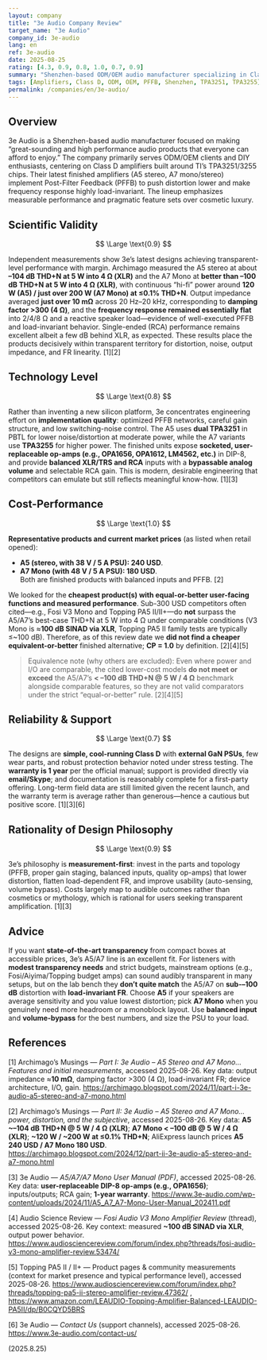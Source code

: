 ```yaml
---
layout: company
title: "3e Audio Company Review"
target_name: "3e Audio"
company_id: 3e-audio
lang: en
ref: 3e-audio
date: 2025-08-25
rating: [4.3, 0.9, 0.8, 1.0, 0.7, 0.9]
summary: "Shenzhen-based ODM/OEM audio manufacturer specializing in Class D amplifiers using Texas Instruments TPA3251/3255 with carefully tuned Post-Filter Feedback (PFFB); independently measured to reach state-of-the-art distortion and load-invariant behavior at accessible prices."
tags: [Amplifiers, Class D, ODM, OEM, PFFB, Shenzhen, TPA3251, TPA3255]
permalink: /companies/en/3e-audio/
---
```

## Overview

3e Audio is a Shenzhen-based audio manufacturer focused on making “great-sounding and high performance audio products that everyone can afford to enjoy.” The company primarily serves ODM/OEM clients and DIY enthusiasts, centering on Class D amplifiers built around TI’s TPA3251/3255 chips. Their latest finished amplifiers (A5 stereo, A7 mono/stereo) implement Post-Filter Feedback (PFFB) to push distortion lower and make frequency response highly load-invariant. The lineup emphasizes measurable performance and pragmatic feature sets over cosmetic luxury.

## Scientific Validity

$$ \Large \text{0.9} $$

Independent measurements show 3e’s latest designs achieving transparent-level performance with margin. Archimago measured the A5 stereo at about **–104 dB THD+N at 5 W into 4 Ω (XLR)** and the A7 Mono at **better than –100 dB THD+N at 5 W into 4 Ω (XLR)**, with continuous “hi-fi” power around **120 W (A5) / just over 200 W (A7 Mono) at ≤0.1% THD+N**. Output impedance averaged **just over 10 mΩ** across 20 Hz–20 kHz, corresponding to **damping factor >300 (4 Ω)**, and the **frequency response remained essentially flat** into 2/4/8 Ω and a reactive speaker load—evidence of well-executed PFFB and load-invariant behavior. Single-ended (RCA) performance remains excellent albeit a few dB behind XLR, as expected. These results place the products decisively within transparent territory for distortion, noise, output impedance, and FR linearity. [1][2]

## Technology Level

$$ \Large \text{0.8} $$

Rather than inventing a new silicon platform, 3e concentrates engineering effort on **implementation quality**: optimized PFFB networks, careful gain structure, and low switching-noise control. The A5 uses **dual TPA3251** in PBTL for lower noise/distortion at moderate power, while the A7 variants use **TPA3255** for higher power. The finished units expose **socketed, user-replaceable op-amps (e.g., OPA1656, OPA1612, LM4562, etc.)** in DIP-8, and provide **balanced XLR/TRS and RCA** inputs with a **bypassable analog volume** and selectable RCA gain. This is modern, desirable engineering that competitors can emulate but still reflects meaningful know-how. [1][3]

## Cost-Performance

$$ \Large \text{1.0} $$

**Representative products and current market prices** (as listed when retail opened):
- **A5 (stereo, with 38 V / 5 A PSU): 240 USD**.  
- **A7 Mono (with 48 V / 5 A PSU): 180 USD**.  
Both are finished products with balanced inputs and PFFB. [2]

We looked for the **cheapest product(s) with equal-or-better user-facing functions and measured performance**. Sub-300 USD competitors often cited—e.g., Fosi V3 Mono and Topping PA5 II/II+—do **not** surpass the A5/A7’s best-case THD+N at 5 W into 4 Ω under comparable conditions (V3 Mono is ≈**100 dB SINAD via XLR**, Topping PA5 II family tests are typically ≤~100 dB). Therefore, as of this review date we **did not find a cheaper equivalent-or-better** finished alternative; **CP = 1.0** by definition. [2][4][5]

> Equivalence note (why others are excluded): Even where power and I/O are comparable, the cited lower-cost models **do not meet or exceed** the A5/A7’s **< –100 dB THD+N @ 5 W / 4 Ω** benchmark alongside comparable features, so they are not valid comparators under the strict “equal-or-better” rule. [2][4][5]

## Reliability & Support

$$ \Large \text{0.7} $$

The designs are **simple, cool-running Class D** with **external GaN PSUs**, few wear parts, and robust protection behavior noted under stress testing. The **warranty is 1 year** per the official manual; support is provided directly via **email/Skype**; and documentation is reasonably complete for a first-party offering. Long-term field data are still limited given the recent launch, and the warranty term is average rather than generous—hence a cautious but positive score. [1][3][6]

## Rationality of Design Philosophy

$$ \Large \text{0.9} $$

3e’s philosophy is **measurement-first**: invest in the parts and topology (PFFB, proper gain staging, balanced inputs, quality op-amps) that lower distortion, flatten load-dependent FR, and improve usability (auto-sensing, volume bypass). Costs largely map to audible outcomes rather than cosmetics or mythology, which is rational for users seeking transparent amplification. [1][3]

## Advice

If you want **state-of-the-art transparency** from compact boxes at accessible prices, 3e’s A5/A7 line is an excellent fit. For listeners with **modest transparency needs** and strict budgets, mainstream options (e.g., Fosi/Aiyima/Topping budget amps) can sound audibly transparent in many setups, but on the lab bench they **don’t quite match** the A5/A7 on **sub-–100 dB** distortion with **load-invariant FR**. Choose **A5** if your speakers are average sensitivity and you value lowest distortion; pick **A7 Mono** when you genuinely need more headroom or a monoblock layout. Use **balanced input** and **volume-bypass** for the best numbers, and size the PSU to your load.

## References

[1] Archimago’s Musings — *Part I: 3e Audio – A5 Stereo and A7 Mono… Features and initial measurements*, accessed 2025-08-26. Key data: output impedance ≈**10 mΩ**, damping factor >300 (4 Ω), load-invariant FR; device architecture, I/O, gain. https://archimago.blogspot.com/2024/11/part-i-3e-audio-a5-stereo-and-a7-mono.html

[2] Archimago’s Musings — *Part II: 3e Audio – A5 Stereo and A7 Mono… power, distortion, and the subjective*, accessed 2025-08-26. Key data: **A5 ~–104 dB THD+N @ 5 W / 4 Ω (XLR)**; **A7 Mono < –100 dB @ 5 W / 4 Ω (XLR)**; **~120 W / ~200 W at ≤0.1% THD+N**; AliExpress launch prices **A5 240 USD / A7 Mono 180 USD**. https://archimago.blogspot.com/2024/12/part-ii-3e-audio-a5-stereo-and-a7-mono.html

[3] 3e Audio — *A5/A7/A7 Mono User Manual (PDF)*, accessed 2025-08-26. Key data: **user-replaceable DIP-8 op-amps (e.g., OPA1656)**; inputs/outputs; RCA gain; **1-year warranty**. https://www.3e-audio.com/wp-content/uploads/2024/11/A5_A7_A7-Mono-User-Manual_202411.pdf

[4] Audio Science Review — *Fosi Audio V3 Mono Amplifier Review* (thread), accessed 2025-08-26. Key context: measured **~100 dB SINAD via XLR**, output power behavior. https://www.audiosciencereview.com/forum/index.php?threads/fosi-audio-v3-mono-amplifier-review.53474/

[5] Topping PA5 II / II+ — Product pages & community measurements (context for market presence and typical performance level), accessed 2025-08-26. https://www.audiosciencereview.com/forum/index.php?threads/topping-pa5-ii-stereo-amplifier-review.47362/ , https://www.amazon.com/LEAUDIO-Topping-Amplifier-Balanced-LEAUDIO-PA5II/dp/B0CQYD5BRS

[6] 3e Audio — *Contact Us* (support channels), accessed 2025-08-26. https://www.3e-audio.com/contact-us/

(2025.8.25)
